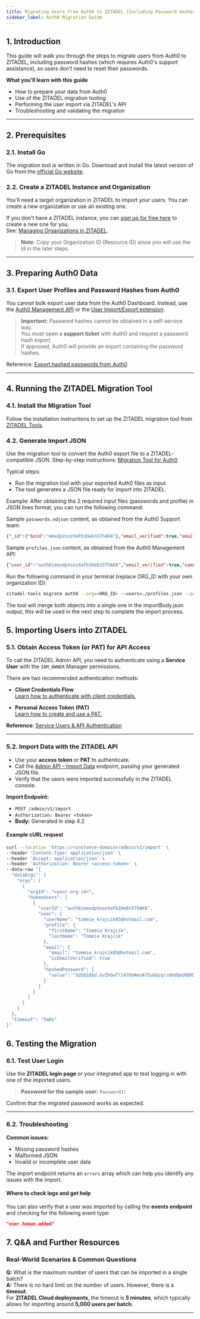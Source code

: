 ```yaml
---
title: Migrating Users from Auth0 to ZITADEL (Including Password Hashes)
sidebar_label: Auth0 Migration Guide
---
```


## 1. Introduction

This guide will walk you through the steps to migrate users from Auth0 to ZITADEL, including password hashes (which requires Auth0's support assistance), so users don't need to reset their passwords.

**What you'll learn with this guide**
- How to prepare your data from Auth0
- Use of the ZITADEL migration tooling
- Performing the user import via ZITADEL's API
- Troubleshooting and validating the migration

---

## 2. Prerequisites

### 2.1. Install Go
The migration tool is written in Go. Download and install the latest version of Go from the [official Go website](https://go.dev/doc/install).

### 2.2. Create a ZITADEL Instance and Organization
You'll need a target organization in ZITADEL to import your users. You can create a new organization or use an existing one.  

If you don't have a ZITADEL instance, you can [sign up for free here](https://zitadel.com) to create a new one for you.  
See: [Managing Organizations in ZITADEL](https://zitadel.com/docs/guides/manage/console/organizations).

> **Note:** Copy your Organization ID (Resource ID) since you will use the id in the later steps.

---

## 3. Preparing Auth0 Data

### 3.1. Export User Profiles and Password Hashes from Auth0
You cannot bulk export user data from the Auth0 Dashboard. Instead, use the  [Auth0 Management API](https://auth0.com/docs/manage-users/user-migration#bulk-user-exports) or the [User Import/Export extension](https://auth0.com/docs/manage-users/user-migration/user-import-export-extension).

> **Important:** Password hashes cannot be obtained in a self-service way.  
> You must open a **support ticket** with Auth0 and request a password hash export.  
> If approved, Auth0 will provide an export containing the password hashes.  

Reference: [Export hashed passwords from Auth0](https://zitadel.com/docs/guides/migrate/sources/auth0#export-hashed-passwords)

---

## 4. Running the ZITADEL Migration Tool

### 4.1. Install the Migration Tool
Follow the installation instructions to set up the ZITADEL migration tool from [ZITADEL Tools](https://github.com/zitadel/zitadel-tools?tab=readme-ov-file#installation).

### 4.2. Generate Import JSON
Use the migration tool to convert the Auth0 export file to a ZITADEL-compatible JSON.
Step-by-step instructions: [Migration Tool for Auth0](https://github.com/zitadel/zitadel-tools/blob/main/cmd/migration/auth0/readme.md)

Typical steps:
- Run the migration tool with your exported Auth0 files as input.
- The tool generates a JSON file ready for import into ZITADEL.

Example:
After obtaining the 2 required input files (passwords and profile) in JSON lines format, you can run the following command:

Sample `passwords.ndjson` content, as obtained from the Auth0 Support team:
```json
{"_id":{"$oid":"emxdpVxozXeFb1HeEn5ThAK8"},"email_verified":true,"email":"tommie_krajcik85@hotmail.com","passwordHash":"$2b$10$d.GvZhGwTllA7OdAmsA75uGGzqr/mhdQoU88M3zD.fX3Vb8Rcf33.","password_set_date":{"$date":"2025-06-30T00:00:00.000Z"},"tenant":"test","connection":"Username-Password-Authentication","_tmp_is_unique":true}
```

Sample `profiles.json` content, as obtained from the Auth0 Management API:
```json
{"user_id":"auth0|emxdpVxozXeFb1HeEn5ThAK8","email_verified":true,"name":"Tommie Krajcik","email":"tommie_krajcik85@hotmail.com"}
```

Run the following command in your terminal (replace ORG_ID with your own organization ID):
```bash
zitadel-tools migrate auth0 --org=<ORG_ID> --users=./profiles.json --passwords=./passwords.ndjson --multiline --email-verified --output=./importBody.json
```

The tool will merge both objects into a single one in the importBody.json output, this will be used in the next step to complete the import process.

## 5. Importing Users into ZITADEL

### 5.1. Obtain Access Token (or PAT) for API Access

To call the ZITADEL Admin API, you need to authenticate using a **Service User** with the `IAM_OWNER` Manager permissions.

There are two recommended authentication methods:

- **Client Credentials Flow**  
  [Learn how to authenticate with client credentials.](https://zitadel.com/docs/guides/integrate/service-users/client-credentials)

- **Personal Access Token (PAT)**  
  [Learn how to create and use a PAT.](https://zitadel.com/docs/guides/integrate/service-users/authenticate-service-users#personal-access-token)

**Reference:** [Service Users & API Authentication](https://zitadel.com/docs/guides/integrate/service-users/authenticate-service-users#authentication-methods)

---

### 5.2. Import Data with the ZITADEL API

- Use your **access token** or **PAT** to authenticate.
- Call the [Admin API – Import Data](https://zitadel.com/docs/apis/resources/admin/admin-service-import-data) endpoint, passing your generated JSON file.
- Verify that the users were imported successfully in the ZITADEL console.

**Import Endpoint:**

- `POST /admin/v1/import`
- `Authorization: Bearer <token>`
- **Body:** Generated in step 4.2

#### Example cURL request

```bash
curl --location 'https://<instance-domain>/admin/v1/import' \
--header 'Content-Type: application/json' \
--header 'Accept: application/json' \
--header 'Authorization: Bearer <access-token>' \
--data-raw '{
  "dataOrgs": {
    "orgs": [
      {
        "orgId": "<your-org-id>",
        "humanUsers": [
          {
            "userId": "auth0|emxdpVxozXeFb1HeEn5ThAK8",
            "user": {
              "userName": "tommie_krajcik85@hotmail.com",
              "profile": {
                "firstName": "Tommie Krajcik",
                "lastName": "Tommie Krajcik"
              },
              "email": {
                "email": "tommie_krajcik85@hotmail.com",
                "isEmailVerified": true
              },
              "hashedPassword": {
                "value": "$2b$10$d.GvZhGwTllA7OdAmsA75uGGzqr/mhdQoU88M3zD.fX3Vb8Rcf33."
              }
            }
          }
        ]
      }
    ]
  },
  "timeout": "5m0s"
}'
```

## 6. Testing the Migration

### 6.1. Test User Login

Use the **ZITADEL login page** or your integrated app to test logging in with one of the imported users.

> **Password for the sample user:** `Password1!`

Confirm that the migrated password works as expected.

---

### 6.2. Troubleshooting

**Common issues:**

- Missing password hashes  
- Malformed JSON  
- Invalid or incomplete user data  

The import endpoint returns an `errors` array which can help you identify any issues with the import.

#### Where to check logs and get help

You can also verify that a user was imported by calling the **events endpoint** and checking for the following event type:

```json
"user.human.added"
```

## 7. Q&A and Further Resources

### Real-World Scenarios & Common Questions

**Q:** What is the maximum number of users that can be imported in a single batch?  
**A:** There is no hard limit on the number of users. However, there is a **timeout**.  
For **ZITADEL Cloud deployments**, the timeout is **5 minutes**, which typically allows for importing around **5,000 users per batch**.

---